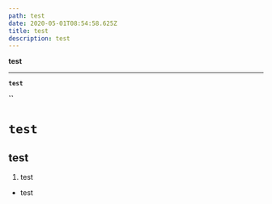 ```yaml
---
path: test
date: 2020-05-01T08:54:58.625Z
title: test
description: test
---
```

**test**

****

**`test`**

**``**

# **`test`**



## test



1. test



* test
